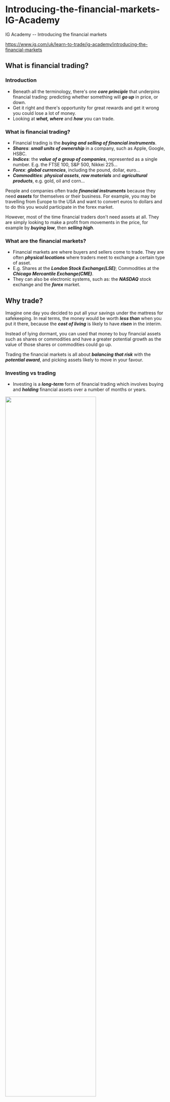 # Introducing-the-financial-markets-IG-Academy
IG Academy -- Introducing the financial markets

https://www.ig.com/uk/learn-to-trade/ig-academy/introducing-the-financial-markets

## What is financial trading?

### Introduction

* Beneath all the terminology, there's one ***core principle*** that underpins financial trading: predicting whether something will ***go up*** in price, or down. 
* Get it right and there's opportunity for great rewards and get it wrong you could lose a lot of money.
* Looking at ***what, where*** and ***how*** you can trade.

### What is financial trading?

* Financial trading is the ***buying and selling of financial instruments***.
* ***Shares***: ***small units of ownership*** in a company, such as Apple, Google, HSBC.
* ***Indices***: the ***value of a group of companies***, represented as a single number. E.g. the FTSE 100, S&P 500, Nikkei 225...
* ***Forex***: ***global currencies***, including the pound, dollar, euro...
* ***Commodities***: ***physical assets***, ***raw materials*** and ***agricultural products***, e.g. gold, oil and corn...

People and companies often trade ***financial instruments*** because they need ***assets*** for themselves or their business. For example, you may be travelling from Europe to the USA and want to convert euros to dollars and to do this you would participate in the forex market.

However, most of the time financial traders don't need assets at all. They are simply looking to make a profit from movements in the price, for example by ***buying low***, then ***selling high***.

### What are the financial markets?

* Financial markets are where buyers and sellers come to trade. They are often ***physical locations*** where traders meet to exchange a certain type of asset.
* E.g. Shares at the ***London Stock Exchange(LSE)***; Commodities at the ***Chicago Mercantile Exchange(CME)***.
* They can also be electronic systems, such as: the ***NASDAQ*** stock exchange and the ***forex*** market.

## Why trade?

Imagine one day you decided to put all your savings under the mattress for safekeeping. In real terms, the money would be worth ***less than*** when you put it there, because the ***cost of living*** is likely to have ***risen*** in the interim.

Instead of lying dormant, you can used that money to buy financial assets such as shares or commodities and have a greater potential growth as the value of those shares or commodities could go up.

Trading the financial markets is all about ***balancing that risk*** with the ***potential award***, and picking assets likely to move in your favour.

### Investing vs trading

* Investing is a ***long-term*** form of financial trading which involves buying and ***holding*** financial assets over a number of months or years.
<img src = "https://github.com/Louisli0515/Introducing-the-financial-markets-IG-Academy/assets/128298224/e0b3484f-0f3d-47f4-bb5f-24ddd11f04c1" width = 75% height = 75%>

* But long-term investing isn't the only way of participating in the financial markets, there's also ***active trading***, sometimes known as ***speculation***.
* While investors generally focus on the long-term value of assets and attempt to build a portfolio that will perform well in the future, ***active traders*** tend to focus on short-term market movements, with some participants placing hundreds of trades per day.

## What are equities?

### Why do companies offer shares?

#### To raise money

* By allowing investors to buy part of the company, the management are able to ***raise capital*** to put back into the business.
* If the funds are used wisely and the company becomes more profitable as a result, the value of the share price, and therefore the business, should ***rise***.
* The company and its shareholder are heavily ***reliant*** on each other: The company needs shareholders to ***raise funds***, and the shareholders hope the company will use their investment to ***grow the business*** - so they can make a ***profit***.

### Why do share prices move?

* The amount of share fluctuates is known as its ***volatility***.
* Whether a share price moves up or down is based fundamentally on the ***laws of supply*** and ***demand***.
* If more people want to buy a share then sell it, the price will ***rise*** because the share is ***more sought-after*** (the 'demand' outstrips the 'supply').
* Conversely, if supply is greater than demand, then the price will fall.

Supply and demand can be influenced by many factors, but the main two are:

* ***Earnings***: If the earnings are ***better than*** expected, the share price generally ***rises***. If the earnings ***disappoint***, the share price is likely to ***fall***. The firm's share price can be particularly ***volatile*** immediately before and after the announcement, especially if the figures are significantly ***better*** or ***worse*** than anticipated.
* ***Sentiment***: Share prices tend to react ***strongly*** to expectations of the company's future performance, which are built on any number of factors such as upcoming industry legislation, public faith in the company's management team or the general health of the economy.

## Trading shares

### How are shares traded?

* Major shares are traded on the stock market. E.g. The marjority of UK shares are traded on the London Stock Exchange (LSE), while most US shares can be found on New York Stock Exchange (NYSE) or NASDAQ.

### What is a stockbroker?

* The role of the stockbroker is to ***buy and sell*** stocks on their clients' behalf.
* Nowadays, this process is almost always conducted ***online***.

There are three main types of broker:

* ***Full-service***: ***Create*** and ***execute*** a strategy based on the investment goals of the client - trading on their behalf. (***High commission***)
* ***Advisory***: Provide ***investment advice*** and ***recommend*** specific trades, but leave the final decision to the client. (***Medium commission***)
* ***Execution-only***: Simply carry out the client's trading instructions, usually via an online platform. ***No advice given***. (***Low commission***)

### Trading times

* Shares are only traded during the opening hours of their designated stock exchange.

<img src = https://github.com/Louisli0515/Introducing-the-financial-markets-IG-Academy/assets/128298224/2313ecbf-c6dd-4890-8ad1-00e7208e6400 width = 75% height = 75%>

### How do shares become listed on an exchange?

* Companies are either ***privately owned*** or ***public***.
* A private company isn't ***listed*** on a major stock exchange, so you would usually have to contact the owners directly to buy shares. They are under ***no obligation*** to sell them.
* If the owners want to 'go public' to raise some capital or boost the company's reputation, they must carry out an initial public offering, or ***IPO***.
* Publically-listed companies often have many ***more shareholders*** than private ones, and are subject to ***much tighter*** regulations.

### Dividends

* A key advantage to investing in shares is the potential for dividends.
* A dividend is an amount of money paid to shareholders, representing a ***portion of*** the company's profits.
* Dividends can ***compensate*** for a share price that isn't moving much, giving shareholders ***an income*** instead.
* Companies that are ***expanding rapidly*** usually don't offer dividends, choosing instead to ***reinvest*** all their profits to ***sustain growth***.

## What are stock indices?

* A stock index is a ***measurement*** of value of a ***certain section*** of the stock market.
* This ***certain section*** of the stock market can be: an ***exchange***(NASDAQ), a ***region***(such as Europe or Asia) or a ***sector***(energy, electronics, etc)

### Why are they important?

* Stock indices give traders and investors an ***indication*** of how an exchange, region or sector is performing.
* E.g. the ASX 200, tracks the performance of 200 of the largest companies in Australia. A rising ASX 200 tells investors that, generally, the state of the Australian stock market is ***improving***. If the Australian stock market is on the up, then more often than not, the entire Aussie economy tends to be ***doing well***.

### What are the major stock indices?

In the US, there are several major indices, all based on slightly different ***sections*** of the market. The three main US indices are: 

* ***Dow Jones Industrial Average***: One of the oldest and most quoted indices, the Dow Jones Industrial Average represents 30 of the most influential companies in the US.
* ***S&P 500***: More diverse than DJIA, the S&P 500 is based on the value of 500 of the largest US shares listed on either NYSE or NASDAQ. Today represents around 70% of the total value the US stock market.
* ***NASDAQ-100***: Based on 100 of the largest non-financial companies listed on the NASDAQ exchange in New York City. It represents firms across a number sections, but in particular ***computing, telecommunications*** and ***biotechnology***.

## Trading stock indices

* Most major indices are either calculated using a ***capitalisation-weighted*** or a ***price-wweighted*** system.

### Capitalisation-weighted system

* This system takes the ***size*** of each company into account when calculating the value of the index as a whole. So the more a particular company is worth, the more its share price will affect the index.
* You can tell how much a particular company is worth by ***multiplying*** its share price by the ***number of shares issued***. This is called its ***market capitalisation***.

### Price-weighted system

* This method is based on the ***actual share price*** of the companies in the index, rather than their overall size.
* The ***higher*** the share price, the ***more influence*** that company has on the value of the index.

### How do you trade stock indices?

* You cannot buy or sell them directly, there's no asset to own and nothing to exchange. Therefore, to trade on the price of an index, you need to choose a product that ***mirrors*** its performance.

#### Index Fund

* A specialised investment fund that attempts to ***replicate*** the movements of a particular stock index.

#### Exchange-traded fund (ETF)

* A distincty type of index fund that can be traded like a stock on an exchange.

#### Derivatives

* Financial products that derive their price from the performance of an underlying instrument. E.g. futures, options, digital 100s, spread bets or contracts for difference (CFDs).

## What is forex?

* Forex, also known as foreign exchange is the largest financial market in the world. On average over $5 trillion worth of transactions take place every day.
* That's around 100 times more than the New York Stock Exchange (NYSE) - the world's biggest stock exchange.

### Who trades forex?

* By far the most signifanct players in the forex market are the major international banks. Between, them, Citigroup, Deutsche Bank, Barclays, JPMorgan and UBS account for around 50% of global forex trade.

### Why do people trade forex?

* ***Speculation***: Simply to make money. With major financial institutions always looking to profit from small changes in forex prices, many large trades can occur throughout the day. This activity means currency rates are some of the ***most consistently volatile*** financial markets in the world - which in turn provides more opportunity for speculators to make money.
* ***Purchasing goods or services in another currency***: Everyy time a transaction is made between two entities in different regions, a foreign exchange transaction needs to take place to pay for the goods or services exchanged.

### How do you trade forex?

* Forex is an over-the-counter (OTC) market. Currencies are exchanged directly between two parties rather than through an exchange.

<img src = "https://github.com/Louisli0515/Introducing-the-financial-markets-IG-Academy/assets/128298224/dcbe88cb-9064-4279-9bfc-73a78151f30a" width = 75% height = 75%>

* In partice, that means you can trade most forex pairs from around 21:00 or 22:00 (UK time) on Sunday to 21:00 or 22:00 (UK time) on Friday every week.

### How does a forex trade work?

* Forex prices are always quoted in ***pairs*** such as AUD/EUR. This is because if you want to purchase Australian dollars you need to buy them with euros.
* When trading forex you are ***simultaneously BUYING*** on currency while ***SELLING*** another.
* The first currency in every forex pair is called the ***base*** or ***primary*** currency. The second currency is known as the ***quote*** or ***counter*** currency.
* You would ***buy*** a pair if you think the base currency will strengthen against the quote currency, this is known as going ***long***. Or you could ***sell*** the pair if you believe the base currency will weaken, this is going ***short***.

## Trading forex

### What is a 'pip'?

* Unlike share price movements, which are measured in recognisable units of currency such as pence or cents, forex changes are measured in very samll units called ***pips***.
* For example, if the EUR/USD price moves from 1.20160 to 1.20170, that 0.0001 USD rise in value represents ***one pip***.
* For most major currency pairs, a pip represents a ***one-digit*** move in the ***fourth*** decimal place.
* One important ***exception*** to this is where the ***yen*** is the counter currency. Here, the ***second*** decimal place is the one to watch.
* Any extra decimal places shown in the price are known as ***fractional pips*** or ***pipettes***.

### What is a 'lot'?

* Each one-pip movement in a forex price is only worth a tiny amouont. So, to take advantage of these small changes in value, forex is traditionally traded in large batches called ***lots***.
* A standard lot is 100,000 units of currency.
* Small investors generally don't have access to such large amounts of money, so many forex brokers allow clients to trade on ***leverage***.
* Leverage essentially means you can open a large market position with a relatively small deposit - called ***margin***.

### Major pairs

The majority of forex trades take place on a few select currency pairs called the ***majors***. Usually are:
* EUR/USD
* USD/JPY
* GBP/USD
* USD/CHF(Swiss franc)
* USD/CAD
* AUD/USD

### Minor and exotic pairs

* Pairs which are traded less frequently are known as ***minor*** currency pairs.
* Also seem them called ***cross-currency*** pairs or simply ***crosses***, particularly if the US dollar isn't involved. (The most popular minor pairs tend to contain EUR, GBP and JPY.)
* Some forex brokers may also refer to ***exotic*** or ***emerging*** pairs.
* You may come across forex classes which are based on a region, such as ***Australasian*** pairs or ***Scandinavian*** pairs. 

### What drives the forex markets?

* In general terms, the ***stronger*** the economy of a country, the ***stronger*** its currency will be compared to other currencies.

Therefore, the factors that affect a country's economy tend to have the ***greatest*** influence on a currency's price. These include:

* Interest rates
* Inflation rates
* Government policy
* Demand for imports and exports
* Economic statistics such as a county's growth figures, unemployment levels and manufacturing data

## What are commodities?

* Commodities are physical assets. They are ***raw materials*** mined, farmed or extracted from the earth. Examples include: Gold, Oil, Wheat and Cattle.
* To be officially ***tradable***, a commodity must be entirely ***interchangeable*** with another commodity of the same type, no matter where it was produced, mined or farmed.
* Economists call this being ***fungible*** and it means large quantities of commodities can be traded relatively quickly and easily on an exchange. This is because every trader can be confident they are buying/selling equivalent assets without needing to inspect them, or find out where or how they are produced.

### Types of commodity

Commodities are often placed into two groups:

* ***Soft commodities***: These are agricultural commodities, farmed rather than mined or extracted. Softs tend to be very ***volatile*** in the ***short term***, as they are susceptible to seasonal growing cycles, weather and spoilage which can suddenly and dramatically affect prices.
* ***Hard commodities***: These are generally mined from the ground, or taken from other natural resources. They are typically easier to handle and transport than softs, and are more easily integrated into the industrial process.

Commodities can also be classified according to their ecological sector:
* Energy (oil and gas)
* Metal (gold, silver, copper, lead, etc)
* Agriculture (wheat, coffee, livestock, etc)

